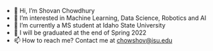 - 👋 Hi, I’m Shovan Chowdhury
- 👀 I’m interested in Machine Learning, Data Science, Robotics and AI
- 🌱 I’m currently a MS student at Idaho State University
- 💞️ I will be graduated at the end of Spring 2022
- 📫 How to reach me? Contact me at chowshov@isu.edu

<!---
chowshovisu/chowshovisu is a ✨ special ✨ repository because its `README.md` (this file) appears on your GitHub profile.
You can click the Preview link to take a look at your changes.
--->
